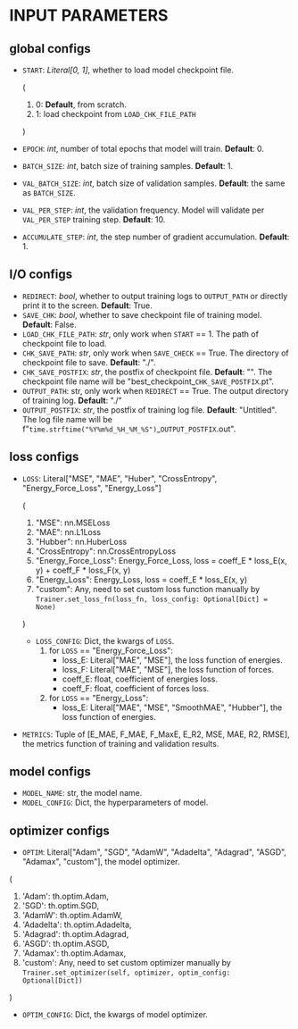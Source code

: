 # INPUT PARAMETERS

## global configs
* `START`: _Literal[0, 1]_, whether to load model checkpoint file.

  (
  1. 0: **Default**, from scratch.                
  2. 1: load checkpoint from `LOAD_CHK_FILE_PATH`
  
  )
* `EPOCH`: _int_, number of total epochs that model will train. **Default**: 0.
* `BATCH_SIZE`: _int_, batch size of training samples. **Default**: 1.
* `VAL_BATCH_SIZE`: _int_, batch size of validation samples. **Default**: the same as `BATCH_SIZE`.
* `VAL_PER_STEP`: _int_, the validation frequency. Model will validate per `VAL_PER_STEP` training step. **Default**: 10.
* `ACCUMULATE_STEP`: _int_, the step number of gradient accumulation. **Default**: 1.

## I/O configs
* `REDIRECT`: _bool_, whether to output training logs to `OUTPUT_PATH` or directly print it to the screen. **Default**: True.
* `SAVE_CHK`: _bool_, whether to save checkpoint file of training model. **Default**: False.
* `LOAD_CHK_FILE_PATH`: _str_, only work when `START` == 1. The path of checkpoint file to load.
* `CHK_SAVE_PATH`: _str_, only work when `SAVE_CHECK` == True. The directory of checkpoint file to save. **Default**: "./".
* `CHK_SAVE_POSTFIX`: _str_, the postfix of checkpoint file. **Default**: "". 
The checkpoint file name will be "best_checkpoint_`CHK_SAVE_POSTFIX`.pt".
* `OUTPUT_PATH`: str, only work when `REDIRECT` == True. The output directory of training log. **Default**: "./"
* `OUTPUT_POSTFIX`: _str_, the postfix of training log file. **Default**: "Untitled". 
The log file name will be f"`time.strftime("%Y%m%d_%H_%M_%S")`_`OUTPUT_POSTFIX`.out".

## loss configs
* `LOSS`: Literal["MSE", "MAE", "Huber", "CrossEntropy", "Energy_Force_Loss", "Energy_Loss"]
  
  (
  1. "MSE": nn.MSELoss
  2. "MAE": nn.L1Loss
  3. "Hubber": nn.HuberLoss
  4. "CrossEntropy": nn.CrossEntropyLoss 
  5. "Energy_Force_Loss": Energy_Force_Loss, loss = coeff_E * loss_E(x, y) + coeff_F * loss_F(x, y)
  6. "Energy_Loss": Energy_Loss, loss = coeff_E * loss_E(x, y)
  7. "custom": Any, need to set custom loss function manually by `Trainer.set_loss_fn(loss_fn, loss_config: Optional[Dict] = None)`
     
  )
  * `LOSS_CONFIG`: Dict, the kwargs of `LOSS`.
    1. for `LOSS` == "Energy_Force_Loss": 
       * loss_E: Literal["MAE", "MSE"], the loss function of energies.
       * loss_F: Literal["MAE", "MSE"], the loss function of forces.
       * coeff_E: float, coefficient of energies loss.
       * coeff_F: float, coefficient of forces loss.
    2. for `LOSS` == "Energy_Loss":
       * loss_E: Literal["MAE", "MSE", "SmoothMAE", "Hubber"], the loss function of energies.
       
* `METRICS`: Tuple of [E_MAE, F_MAE, F_MaxE, E_R2, MSE, MAE, R2, RMSE], the metrics function of training and validation results.

## model configs
* `MODEL_NAME`: str, the model name.
* `MODEL_CONFIG`: Dict, the hyperparameters of model.

## optimizer configs
* `OPTIM`: Literal["Adam", "SGD", "AdamW", "Adadelta", "Adagrad", "ASGD", "Adamax", "custom"], the model optimizer.

(
  1. 'Adam': th.optim.Adam, 
  2. 'SGD': th.optim.SGD, 
  3. 'AdamW': th.optim.AdamW, 
  4. 'Adadelta': th.optim.Adadelta,
  5. 'Adagrad': th.optim.Adagrad, 
  6. 'ASGD': th.optim.ASGD, 
  7. 'Adamax': th.optim.Adamax, 
  8. 'custom': Any, need to set custom optimizer manually by `Trainer.set_optimizer(self, optimizer, optim_config: Optional[Dict])`

)
* `OPTIM_CONFIG`: Dict, the kwargs of model optimizer.

